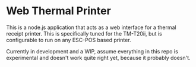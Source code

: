 # Web Thermal Printer

This is a node.js application that acts as a web interface for a thermal receipt printer. This is specifically tuned for
the TM-T20ii, but is configurable to run on any ESC-POS based printer.

Currently in development and a WIP, assume everything in this repo is experimental and doesn't work quite right yet,
because it probably doesn't.
